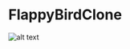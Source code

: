 # FlappyBirdClone

![alt text](https://github.com/younver/FlappyBirdClone/tree/main/Sources/gameplay.jpg?raw=true)

